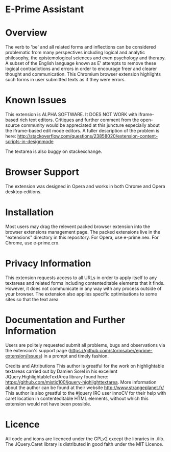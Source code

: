 E-Prime Assistant
=================

# Overview
The verb to 'be' and all related forms and inflections can be considered problematic from many perspectives including logical and analytic philosophy, the epistemological sciences and even psychology and therapy. A subset of the English language known as E' attempts to remove these logical contradictions and errors in order to encourage freer and clearer thought and communication. This Chromium browser extension highlights such forms in user submitted texts as if they were errors.

# Known Issues
This extension is ALPHA SOFTWARE. It DOES NOT WORK with iframe-based rich text editors. Critiques and further comment from the open-source community would be appreciated at this juncture especially about the iframe-based edit mode editors. A fuller description of the problem is here: http://stackoverflow.com/questions/23858020/extension-content-scripts-in-designmode

The textarea is also buggy on stackexchange.

# Browser Support
The extension was designed in Opera and works in both Chrome and Opera desktop editions.

# Installation
Most users may drag the relevent packed browser extension into the browser extensions management page. The packed extensions live in the "extensions" directory in this repository. For Opera, use e-prime.nex. For Chrome, use e-prime.crx.

# Privacy Information
This extension requests access to all URLs in order to apply itself to any textareas and related forms including contenteditable elements that it finds. However, it does not communicate in any way with any process outside of your browser. The extension also applies specific optimisations to some sites so that the text area 

# Documentation and Further Information
Users are politely requested submit all problems, bugs and observations via the extension's support page (https://github.com/stormsaber/eprime-extension/issues) in a prompt and timely fashion.

Credits and Attributions
This author is greatful for the work on highlightable textareas carried out by Damien Sorel in his excellent JQuery.HighlightableTextArea library found here: https://github.com/mistic100/jquery-highlighttextarea. More information about the author can be found at their website http://www.strangeplanet.fr/ This author is also greatful to the #jquery IRC user innoCV for their help with caret location in contenteditable HTML elements, without which this extension would not have been possible.

# Licence
All code and icons are licenced under the GPLv2 except the libraries in ./lib. The JQuery.Caret library is distributed in good faith under the MIT Licence.
